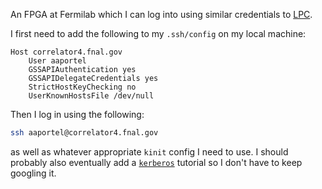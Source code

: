 An FPGA at Fermilab which I can log into using similar credentials to [LPC](/knowledge_base/LPC.md).

I first need to add the following to my `.ssh/config` on my local machine:
```
Host correlator4.fnal.gov
    User aaportel
    GSSAPIAuthentication yes
    GSSAPIDelegateCredentials yes
    StrictHostKeyChecking no
    UserKnownHostsFile /dev/null
```
Then I log in using the following:
```bash
ssh aaportel@correlator4.fnal.gov
```
as well as whatever appropriate `kinit` config I need to use. I should probably also eventually add a [`kerberos`](/knowledge_base/kerberos.md) tutorial so I don't have to keep googling it.